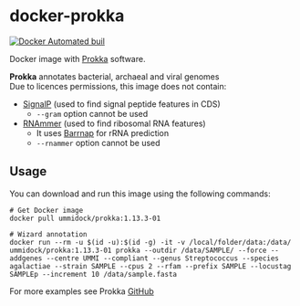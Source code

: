 # docker-prokka

[![Docker Automated buil](https://img.shields.io/docker/automated/jrottenberg/ffmpeg.svg)](https://hub.docker.com/r/ummidock/prokka/)

Docker image with [Prokka](https://github.com/tseemann/prokka) software.

**Prokka** annotates bacterial, archaeal and viral genomes  
Due to licences permissions, this image does not contain:
* [SignalP](http://www.cbs.dtu.dk/services/SignalP/) (used to find signal peptide features in CDS)
  * `--gram` option cannot be used
* [RNAmmer](http://www.cbs.dtu.dk/services/RNAmmer/) (used to find ribosomal RNA features)
  * It uses [Barrnap](https://github.com/tseemann/barrnap) for rRNA prediction
  * `--rnammer` option cannot be used

Usage
-----

You can download and run this image using the following commands:

    # Get Docker image
    docker pull ummidock/prokka:1.13.3-01

    # Wizard annotation
    docker run --rm -u $(id -u):$(id -g) -it -v /local/folder/data:/data/ ummidock/prokka:1.13.3-01 prokka --outdir /data/SAMPLE/ --force --addgenes --centre UMMI --compliant --genus Streptococcus --species agalactiae --strain SAMPLE --cpus 2 --rfam --prefix SAMPLE --locustag SAMPLEp --increment 10 /data/sample.fasta

For more examples see Prokka [GitHub](https://github.com/tseemann/prokka)
